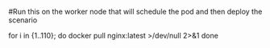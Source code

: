 #Run this on the worker node that will schedule the pod and then deploy the scenario

for i in {1..110}; do
    docker pull nginx:latest >/dev/null 2>&1
done

